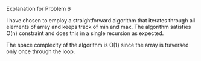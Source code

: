 Explanation for Problem 6

I have chosen to employ a straightforward algorithm that iterates through all elements of array and keeps track of min and max. The algorithm satisfies O(n) constraint and does this in a single recursion as expected.

The space complexity of the algorithm is O(1) since the array is traversed only once through the loop.
